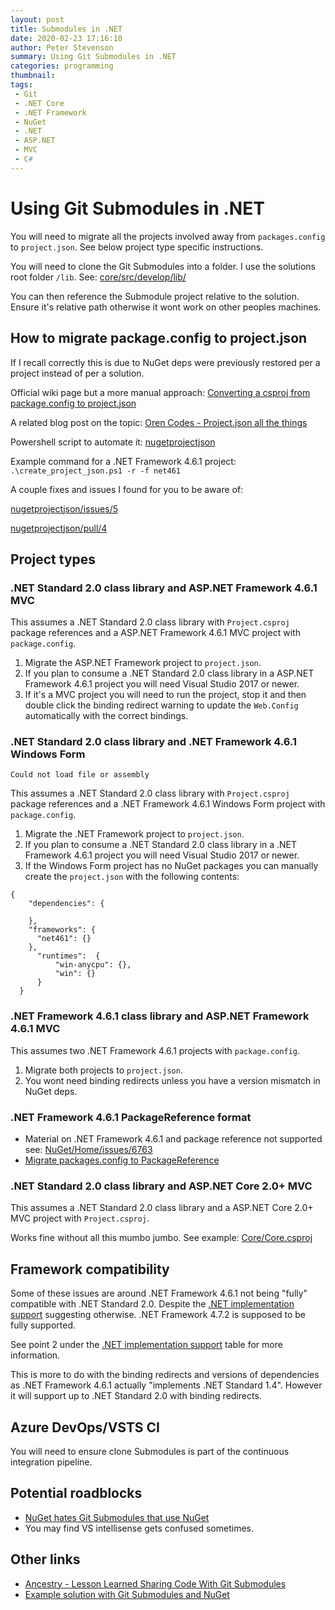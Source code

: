 ```yaml
---
layout: post
title: Submodules in .NET
date: 2020-02-23 17:16:10
author: Peter Stevenson
summary: Using Git Submodules in .NET
categories: programming
thumbnail:
tags:
 - Git
 - .NET Core
 - .NET Framework
 - NuGet
 - .NET
 - ASP.NET
 - MVC
 - C#
---
```


# Using Git Submodules in .NET

You will need to migrate all the projects involved away from `packages.config` to `project.json`. See below project type specific instructions.

You will need to clone the Git Submodules into a folder. I use the solutions root folder `/lib`. See: [core/src/develop/lib/](https://bitbucket.org/2E0PGS/core/src/develop/lib)

You can then reference the Submodule project relative to the solution. Ensure it's relative path otherwise it wont work on other peoples machines.

## How to migrate package.config to project.json

If I recall correctly this is due to NuGet deps were previously restored per a project instead of per a solution.

Official wiki page but a more manual approach: [Converting a csproj from package.config to project.json](https://github.com/NuGet/Home/wiki/Converting-a-csproj-from-package.config-to-project.json)

A related blog post on the topic: [Oren Codes - Project.json all the things](https://oren.codes/2016/02/08/project-json-all-the-things/)

Powershell script to automate it: [nugetprojectjson](https://github.com/wgtmpeters/nugetprojectjson)

Example command for a .NET Framework 4.6.1 project: `.\create_project_json.ps1 -r -f net461`

A couple fixes and issues I found for you to be aware of:

[nugetprojectjson/issues/5](https://github.com/wgtmpeters/nugetprojectjson/issues/5)

[nugetprojectjson/pull/4](https://github.com/wgtmpeters/nugetprojectjson/pull/4)

## Project types

### .NET Standard 2.0 class library and ASP.NET Framework 4.6.1 MVC

This assumes a .NET Standard 2.0 class library with `Project.csproj` package references and a ASP.NET Framework 4.6.1 MVC project with `package.config`.

1. Migrate the ASP.NET Framework project to `project.json`.
2. If you plan to consume a .NET Standard 2.0 class library in a ASP.NET Framework 4.6.1 project you will need Visual Studio 2017 or newer.
3. If it's a MVC project you will need to run the project, stop it and then double click the binding redirect warning to update the `Web.Config` automatically with the correct bindings.

### .NET Standard 2.0 class library and .NET Framework 4.6.1 Windows Form

`Could not load file or assembly`

This assumes a .NET Standard 2.0 class library with `Project.csproj` package references and a .NET Framework 4.6.1 Windows Form project with `package.config`.

1. Migrate the .NET Framework project to `project.json`.
2. If you plan to consume a .NET Standard 2.0 class library in a .NET Framework 4.6.1 project you will need Visual Studio 2017 or newer.
3. If the Windows Form project has no NuGet packages you can manually create the `project.json` with the following contents:

```
{
	"dependencies": {

	},
	"frameworks": {
	  "net461": {}
	},
	  "runtimes":  {
		  "win-anycpu": {},
		  "win": {}
	  }
  }
```

### .NET Framework 4.6.1 class library and ASP.NET Framework 4.6.1 MVC

This assumes two .NET Framework 4.6.1 projects with `package.config`.

1. Migrate both projects to `project.json`.
2. You wont need binding redirects unless you have a version mismatch in NuGet deps.

### .NET Framework 4.6.1 PackageReference format

* Material on .NET Framework 4.6.1 and package reference not supported see: [NuGet/Home/issues/6763](https://github.com/NuGet/Home/issues/6763)
* [Migrate packages.config to PackageReference](https://docs.microsoft.com/en-us/nuget/consume-packages/migrate-packages-config-to-package-reference#limitations)

### .NET Standard 2.0 class library and ASP.NET Core 2.0+ MVC

This assumes a .NET Standard 2.0 class library and a ASP.NET Core 2.0+ MVC project with `Project.csproj`.

Works fine without all this mumbo jumbo. See example: [Core/Core.csproj](https://bitbucket.org/2E0PGS/core/src/develop/Core/Core.csproj)

## Framework compatibility

Some of these issues are around .NET Framework 4.6.1 not being "fully" compatible with .NET Standard 2.0. Despite the [.NET implementation support](https://docs.microsoft.com/en-us/dotnet/standard/net-standard#net-implementation-support) suggesting otherwise. .NET Framework 4.7.2 is supposed to be fully supported.

See point 2 under the [.NET implementation support](https://docs.microsoft.com/en-us/dotnet/standard/net-standard#net-implementation-support) table for more information.

This is more to do with the binding redirects and versions of dependencies as .NET Framework 4.6.1 actually "implements .NET Standard 1.4". However it will support up to .NET Standard 2.0 with binding redirects.

## Azure DevOps/VSTS CI

You will need to ensure clone Submodules is part of the continuous integration pipeline.

## Potential roadblocks

* [NuGet hates Git Submodules that use NuGet](https://github.com/NuGet/Home/issues/4124#issuecomment-269487836)
* You may find VS intellisense gets confused sometimes.

## Other links

* [Ancestry - Lesson Learned Sharing Code With Git Submodules](https://blogs.ancestry.com/ancestry/2015/02/26/lesson-learned-sharing-code-with-git-submodule/)
* [Example solution with Git Submodules and NuGet](https://github.com/saturn72/SolutionWithGitSubmodulesAndNuget)